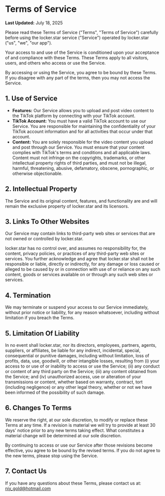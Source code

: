 # Terms of Service

**Last Updated:** July 18, 2025

Please read these Terms of Service ("Terms", "Terms of Service") carefully before using the locker.star service ("Service") operated by locker.star ("us", "we", "our app").

Your access to and use of the Service is conditioned upon your acceptance of and compliance with these Terms. These Terms apply to all visitors, users, and others who access or use the Service.

By accessing or using the Service, you agree to be bound by these Terms. If you disagree with any part of the terms, then you may not access the Service.

## 1. Use of Service

* **Features:** Our Service allows you to upload and post video content to the TikTok platform by connecting with your TikTok account.
* **TikTok Account:** You must have a valid TikTok account to use our Service. You are responsible for maintaining the confidentiality of your TikTok account information and for all activities that occur under that account.
* **Content:** You are solely responsible for the video content you upload and post through our Service. You must ensure that your content complies with TikTok's terms and conditions and all applicable laws. Content must not infringe on the copyrights, trademarks, or other intellectual property rights of third parties, and must not be illegal, harmful, threatening, abusive, defamatory, obscene, pornographic, or otherwise objectionable.

## 2. Intellectual Property

The Service and its original content, features, and functionality are and will remain the exclusive property of locker.star and its licensors.

## 3. Links To Other Websites

Our Service may contain links to third-party web sites or services that are not owned or controlled by locker.star.

locker.star has no control over, and assumes no responsibility for, the content, privacy policies, or practices of any third-party web sites or services. You further acknowledge and agree that locker.star shall not be responsible or liable, directly or indirectly, for any damage or loss caused or alleged to be caused by or in connection with use of or reliance on any such content, goods or services available on or through any such web sites or services.

## 4. Termination

We may terminate or suspend your access to our Service immediately, without prior notice or liability, for any reason whatsoever, including without limitation if you breach the Terms.

## 5. Limitation Of Liability

In no event shall locker.star, nor its directors, employees, partners, agents, suppliers, or affiliates, be liable for any indirect, incidental, special, consequential or punitive damages, including without limitation, loss of profits, data, use, goodwill, or other intangible losses, resulting from (i) your access to or use of or inability to access or use the Service; (ii) any conduct or content of any third party on the Service; (iii) any content obtained from the Service; and (iv) unauthorized access, use or alteration of your transmissions or content, whether based on warranty, contract, tort (including negligence) or any other legal theory, whether or not we have been informed of the possibility of such damage.

## 6. Changes To Terms

We reserve the right, at our sole discretion, to modify or replace these Terms at any time. If a revision is material we will try to provide at least 30 days' notice prior to any new terms taking effect. What constitutes a material change will be determined at our sole discretion.

By continuing to access or use our Service after those revisions become effective, you agree to be bound by the revised terms. If you do not agree to the new terms, please stop using the Service.

## 7. Contact Us

If you have any questions about these Terms, please contact us at: niy_gold@hotmail.com

